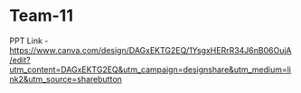# Team-11 


PPT Link - https://www.canva.com/design/DAGxEKTG2EQ/1YsgxHERrR34J6nB06OujA/edit?utm_content=DAGxEKTG2EQ&utm_campaign=designshare&utm_medium=link2&utm_source=sharebutton
